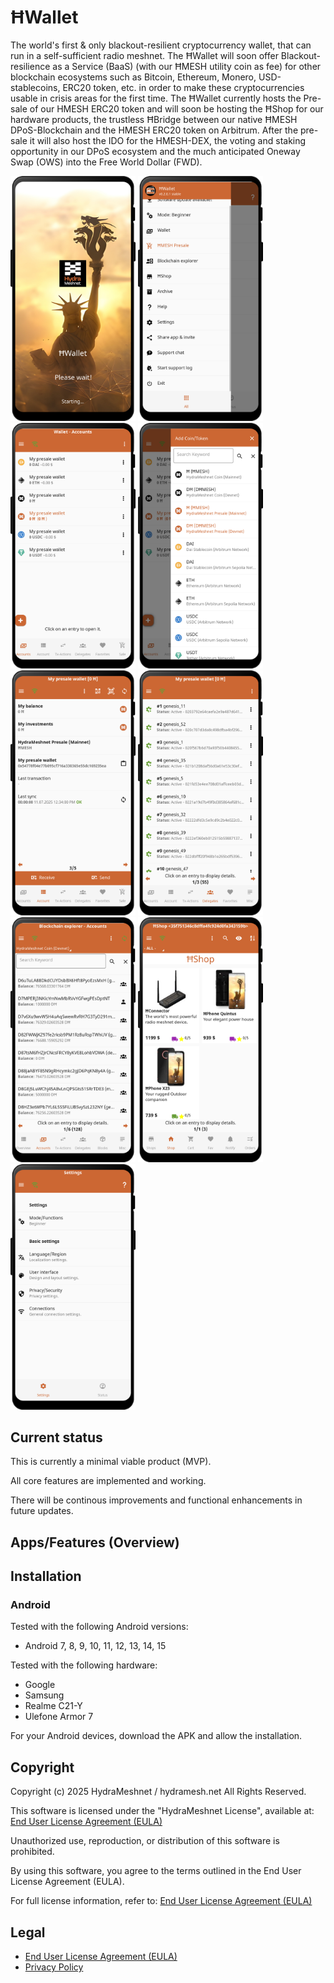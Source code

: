 # ĦWallet

The world's first & only blackout-resilient cryptocurrency wallet, that can run in a self-sufficient radio meshnet. The ĦWallet will soon offer Blackout-resilience as a Service (BaaS) (with our ĦMESH utility coin as fee) for other blockchain ecosystems such as Bitcoin, Ethereum, Monero, USD-stablecoins, ERC20 token, etc. in order to make these cryptocurrencies usable in crisis areas for the first time. The ĦWallet currently hosts the Pre-sale of our HMESH ERC20 token and will soon be hosting the ĦShop for our hardware products, the trustless ĦBridge between our native ĦMESH DPoS-Blockchain and the HMESH ERC20 token on Arbitrum. After the pre-sale it will also host the IDO for the HMESH-DEX, the voting and staking opportunity in our DPoS ecosystem and the much anticipated Oneway Swap (OWS) into the Free World Dollar (FWD).

<img src="docs/screenshots/screen_01.png" width="200px"> <img src="docs/screenshots/screen_02.png" width="200px"> <img src="docs/screenshots/screen_03.png" width="200px">
<img src="docs/screenshots/screen_04.png" width="200px"> <img src="docs/screenshots/screen_05.png" width="200px"> <img src="docs/screenshots/screen_06.png" width="200px">
<img src="docs/screenshots/screen_07.png" width="200px"> <img src="docs/screenshots/screen_08.png" width="200px"> <img src="docs/screenshots/screen_09.png" width="200px">


## Current status
This is currently a minimal viable product (MVP).

All core features are implemented and working.

There will be continous improvements and functional enhancements in future updates.


## Apps/Features (Overview)


## Installation

### Android
Tested with the following Android versions:
- Android 7, 8, 9, 10, 11, 12, 13, 14, 15

Tested with the following hardware:
- Google
- Samsung
- Realme C21-Y
- Ulefone Armor 7

For your Android devices, download the APK and allow the installation.


## Copyright

Copyright (c) 2025 HydraMeshnet / hydramesh.net
All Rights Reserved.

This software is licensed under the "HydraMeshnet License", available at:
[End User License Agreement (EULA)](./EULA.md)

Unauthorized use, reproduction, or distribution of this software is prohibited.

By using this software, you agree to the terms outlined in the End User License Agreement (EULA).

For full license information, refer to: [End User License Agreement (EULA)](./EULA.md)


## Legal

- [End User License Agreement (EULA)](./EULA.md)
- [Privacy Policy](./PRIVACY.md)
